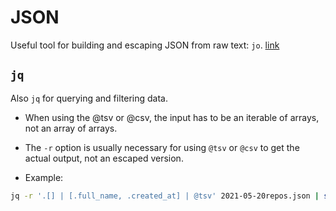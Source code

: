 # JSON

Useful tool for building and escaping JSON from raw text: `jo`.  [link](https://github.com/jpmens/jo)

## `jq`
Also `jq` for querying and filtering data.

- When using the @tsv or @csv, the input has to be an iterable of
  arrays, not an array of arrays.

- The `-r` option is usually necessary for using `@tsv` or `@csv` to get
  the actual output, not an escaped version.

- Example:

```sh
jq -r '.[] | [.full_name, .created_at] | @tsv' 2021-05-20repos.json | sort -k2,2 -r
```
